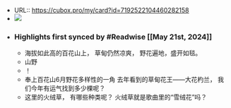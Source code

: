 - URL:: https://cubox.pro/my/card?id=7192522104460282158
- ![](https://image.cubox.pro/cover/4sinaz053yxuli4bpiws6jze1x9l0ui5gy3sdu9l5xcpxxbpe6)
- ### Highlights first synced by #Readwise [[May 21st, 2024]]
    - 海拔如此高的百花山上， 
  草甸仍然凉爽， 
  野花遍地，盛开如毯。
    - 山野
    - ！
    - 奉上百花山6月野花多样性的一角 
  去年看到的草甸花王——大花杓兰， 
  我们今年有运气找到多少棵呢？
    - 这里的火绒草， 
  有哪些种类呢？ 
  火绒草就是歌曲里的“雪绒花”吗？
